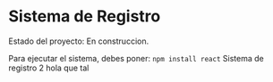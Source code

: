 <h1> Sistema de Registro</h1>

Estado del proyecto:  En construccion.

Para ejecutar el sistema, debes poner:
```npm install react```
Sistema de registro 2
hola que tal

